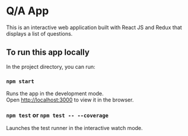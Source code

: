 # Q/A App 

This is an interactive web application built with React JS and Redux that displays a list of questions.

## To run this app locally

In the project directory, you can run:

### `npm start`

Runs the app in the development mode.\
Open [http://localhost:3000](http://localhost:3000) to view it in the browser.


### `npm test` or `npm test -- --coverage`

Launches the test runner in the interactive watch mode.

